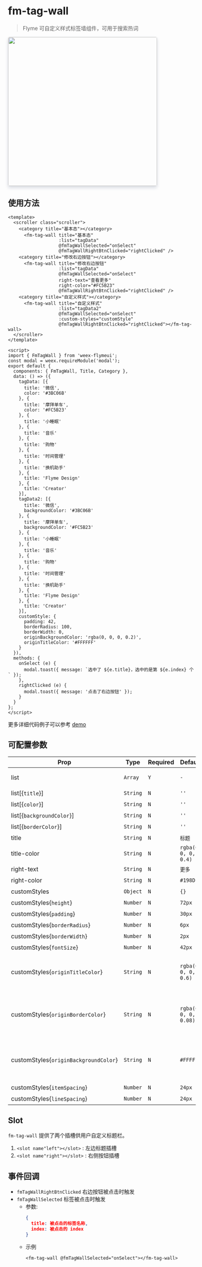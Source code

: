 # fm-tag-wall

> Flyme 可自定义样式标签墙组件，可用于搜索热词

<img src="http://image.res.meizu.com/image/flyme-icon/df6f43009bf94578b312a3a4f2526cecz" width=400 style="box-shadow: 0 5px 10px 0 #d9dce3; border-radius: 4px;" />

## 使用方法
```vue
<template>
  <scroller class="scroller">
    <category title="基本态"></category>
      <fm-tag-wall title="基本态"
                   :list="tagData"
                   @fmTagWallSelected="onSelect"
                   @fmTagWallRightBtnClicked="rightClicked" />
    <category title="修改右边按钮"></category>
      <fm-tag-wall title="修改右边按钮"
                   :list="tagData"
                   @fmTagWallSelected="onSelect"
                   right-text="查看更多"
                   right-color="#FC5B23"
                   @fmTagWallRightBtnClicked="rightClicked" />
    <category title="自定义样式"></category>
      <fm-tag-wall title="自定义样式"
                   :list="tagData2"
                   @fmTagWallSelected="onSelect"
                   :custom-styles="customStyle"
                   @fmTagWallRightBtnClicked="rightClicked"></fm-tag-wall>
  </scroller>
</template>

<script>
import { FmTagWall } from 'weex-flymeui';
const modal = weex.requireModule('modal');
export default {
  components: { FmTagWall, Title, Category },
  data: () => ({
    tagData: [{
      title: '微信',
      color: '#3BC06B'
    }, {
      title: '摩拜单车',
      color: '#FC5B23'
    }, {
      title: '小睡眠'
    }, {
      title: '音乐'
    }, {
      title: '购物'
    }, {
      title: '时间管理'
    }, {
      title: '换机助手'
    }, {
      title: 'Flyme Design'
    }, {
      title: 'Creator'
    }],
    tagData2: [{
      title: '微信',
      backgroundColor: '#3BC06B'
    }, {
      title: '摩拜单车',
      backgroundColor: '#FC5B23'
    }, {
      title: '小睡眠'
    }, {
      title: '音乐'
    }, {
      title: '购物'
    }, {
      title: '时间管理'
    }, {
      title: '换机助手'
    }, {
      title: 'Flyme Design'
    }, {
      title: 'Creator'
    }],
    customStyle: {
      padding: 42,
      borderRadius: 100,
      borderWidth: 0,
      originBackgroundColor: 'rgba(0, 0, 0, 0.2)',
      originTitleColor: '#FFFFFF'
    }
  }),
  methods: {
    onSelect (e) {
      modal.toast({ message: `选中了 ${e.title}，选中的是第 ${e.index} 个` });
    },
    rightClicked (e) {
      modal.toast({ message: '点击了右边按钮' });
    }
  }
};
</script>
```

更多详细代码例子可以参考 [demo](https://github.com/FlymeApps/weex-flymeui/blob/master/example/component/tagWall/index.vue)

## 可配置参数
| Prop | Type | Required | Default | Description |
|-------------|------------|--------|-----|-----|
| list | `Array` |`Y`| `-` | 热词标签列表，可动态更新 |
| list[{`title`}] | `String` |`N`| `''` | 标题 |
| list[{`color`}] | `String` |`N`| `''` | 标题颜色 |
| list[{`backgroundColor`}] | `String` |`N`| `''` | 标签背景颜色 |
| list[{`borderColor`}] | `String` |`N`| `''` | 标签边框颜色 |
| title | `String` |`N`| `标题` | 标题 |
| title-color | `String` |`N`| `rgba(0, 0, 0, 0.4)` | 标题颜色 |
| right-text | `String` |`N`| `更多` | 右边按钮文案 |
| right-color | `String` |`N`| `#198DED` | 右边按钮颜色 |
| customStyles | `Object` |`N`| `{}` | 自定义样式 |
| customStyles{`height`} | `Number` |`N`| `72px` | 标签高度 |
| customStyles{`padding`} | `Number` |`N`| `30px` | 标签左右边距 |
| customStyles{`borderRadius`} | `Number` |`N`| `6px` | 边框半径 |
| customStyles{`borderWidth`} | `Number` |`N`| `2px` | 边框宽度 |
| customStyles{`fontSize`} | `Number` |`N`| `42px` | 字体大小 |
| customStyles{`originTitleColor`} | `String` |`N`| `rgba(0, 0, 0, 0.6)` | 默认的字体颜色，会被 `list item` 中的 `color` 覆盖 |
| customStyles{`originBorderColor`} | `String` |`N`| `rgba(0, 0, 0, 0.08)` | 默认的边框颜色，会被 `list item` 中的 `borderColor` 覆盖 |
| customStyles{`originBackgroundColor`} | `String` |`N`| `#FFFFFF` | 默认的边框颜色，会被 `list item` 中的 `backgroundColor` 覆盖 |
| customStyles{`itemSpacing`} | `Number` |`N`| `24px` | 标签间距 |
| customStyles{`lineSpacing`} | `Number` |`N`| `24px` | 标签的行间距 |

## Slot
`fm-tag-wall` 提供了两个插槽供用户自定义标题栏。

1. `<slot name"left"></slot>` : 左边标题插槽
2. `<slot name"right"></slot>` : 右侧按钮插槽

## 事件回调
- `fmTagWallRightBtnClicked` 右边按钮被点击时触发
- `fmTagWallSelected` 标签被点击时触发
    - 参数: 
        ```json
        {
          title: 被点击的标签名称,
          index: 被点击的 index
        }
        ```
    - 示例
        ```vue
        <fm-tag-wall @fmTagWallSelected="onSelect"></fm-tag-wall>
        ```
